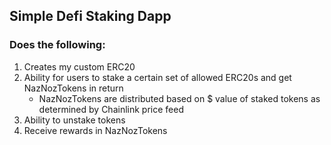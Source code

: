 ## Simple Defi Staking Dapp 
### Does the following:
1. Creates my custom ERC20
2. Ability for users to stake a certain set of allowed ERC20s and get NazNozTokens in return 
    - NazNozTokens are distributed based on $ value of staked tokens as determined by Chainlink price feed
3. Ability to unstake tokens
4. Receive rewards in NazNozTokens